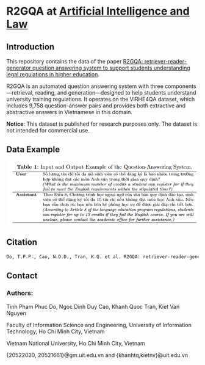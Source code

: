# R2GQA at [Artificial Intelligence and Law](https://link.springer.com/journal/10506)
## Introduction
This repository contains the data of the paper [R2GQA: retriever-reader-generator question answering system to support students understanding legal regulations in higher education]([https://aclanthology.org/2023.paclic-1.3.pdf](https://link.springer.com/article/10.1007/s10506-025-09457-7)). 

R2GQA is an automated question answering system with three components—retrieval, reading, and generation—designed to help students understand university training regulations. It operates on the ViRHE4QA dataset, which includes 9,758 question-answer pairs and provides both extractive and abstractive answers in Vietnamese in this domain.

**Notice**: This dataset is published for research purposes only. The dataset is not intended for commercial use.

## Data Example
![](https://github.com/DoPhamPhucTinh/R2GQA/blob/main/R2GQA-Data-Example.png)

## Citation 
```bash
Do, T.P.P., Cao, N.D.D., Tran, K.Q. et al. R2GQA: retriever-reader-generator question answering system to support students understanding legal regulations in higher education. Artif Intell Law (2025). https://doi.org/10.1007/s10506-025-09457-7
```
## Contact
### Authors:
Tinh Pham Phuc Do, Ngoc Dinh Duy Cao, Khanh Quoc Tran, Kiet Van Nguyen

Faculty of Information Science and Engineering, University of Information Technology, Ho Chi Minh City, Vietnam

Vietnam National University, Ho Chi Minh City, Vietnam

{20522020, 20521661}@gm.uit.edu.vn and {khanhtq,kietnv}@uit.edu.vn


